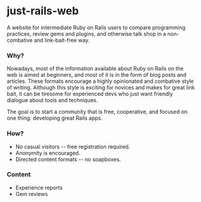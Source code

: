 # just-rails-web

A website for intermediate Ruby on Rails users to compare programming practices, review gems and plugins, and otherwise talk shop in a non-combative and link-bait-free way.

### Why?

Nowadays, most of the information available about Ruby on Rails on the web is aimed at beginners, and most of it is in the form of blog posts and articles. These formats encourage a highly opinionated and combative style of writing. Although this style is exciting for novices and makes for great link bait, it can be tiresome for experienced devs who just want friendly dialogue about tools and techniques.

The goal is to start a community that is free, cooperative, and focused on one
thing: developing great Rails apps.

### How?

* No casual visitors -- free registration required.
* Anonymity is encouraged.
* Directed content formats -- no soapboxes.

### Content

* Experience reports
* Gem reviews
